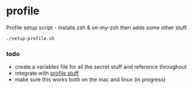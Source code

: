 # profile

Profile setup script - installs zsh & on-my-zsh then adds some other stuff.

```bash
./setup-profile.sh
```

### todo

* create a variables file for all the secret stuff and reference throughout
* integrate with [profile stuff](https://github.com/phillipbarron/dev-env)
* make sure this works both on the mac and linux (in progress)

